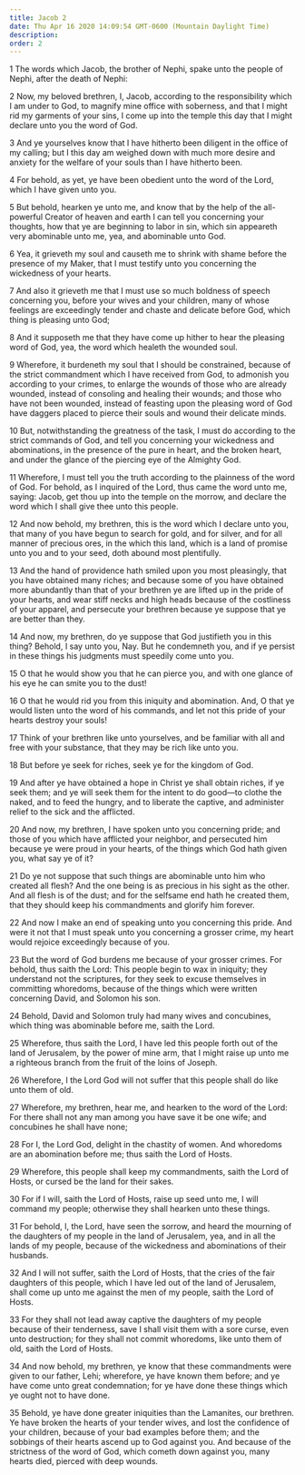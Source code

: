 ```yaml
---
title: Jacob 2
date: Thu Apr 16 2020 14:09:54 GMT-0600 (Mountain Daylight Time)
description: 
order: 2
---
```


<p>
  1 The words which Jacob, the brother of Nephi, spake unto the people of Nephi,
  after the death of Nephi:
</p>
<p>
  2 Now, my beloved brethren, I, Jacob, according to the responsibility which I
  am under to God, to magnify mine office with soberness, and that I might rid
  my garments of your sins, I come up into the temple this day that I might
  declare unto you the word of God.
</p>
<p>
  3 And ye yourselves know that I have hitherto been diligent in the office of
  my calling; but I this day am weighed down with much more desire and anxiety
  for the welfare of your souls than I have hitherto been.
</p>
<p>
  4 For behold, as yet, ye have been obedient unto the word of the Lord, which I
  have given unto you.
</p>
<p>
  5 But behold, hearken ye unto me, and know that by the help of the
  all-powerful Creator of heaven and earth I can tell you concerning your
  thoughts, how that ye are beginning to labor in sin, which sin appeareth very
  abominable unto me, yea, and abominable unto God.
</p>
<p>
  6 Yea, it grieveth my soul and causeth me to shrink with shame before the
  presence of my Maker, that I must testify unto you concerning the wickedness
  of your hearts.
</p>
<p>
  7 And also it grieveth me that I must use so much boldness of speech
  concerning you, before your wives and your children, many of whose feelings
  are exceedingly tender and chaste and delicate before God, which thing is
  pleasing unto God;
</p>
<p>
  8 And it supposeth me that they have come up hither to hear the pleasing word
  of God, yea, the word which healeth the wounded soul.
</p>
<p>
  9 Wherefore, it burdeneth my soul that I should be constrained, because of the
  strict commandment which I have received from God, to admonish you according
  to your crimes, to enlarge the wounds of those who are already wounded,
  instead of consoling and healing their wounds; and those who have not been
  wounded, instead of feasting upon the pleasing word of God have daggers placed
  to pierce their souls and wound their delicate minds.
</p>
<p>
  10 But, notwithstanding the greatness of the task, I must do according to the
  strict commands of God, and tell you concerning your wickedness and
  abominations, in the presence of the pure in heart, and the broken heart, and
  under the glance of the piercing eye of the Almighty God.
</p>
<p>
  11 Wherefore, I must tell you the truth according to the plainness of the word
  of God. For behold, as I inquired of the Lord, thus came the word unto me,
  saying: Jacob, get thou up into the temple on the morrow, and declare the word
  which I shall give thee unto this people.
</p>
<p>
  12 And now behold, my brethren, this is the word which I declare unto you,
  that many of you have begun to search for gold, and for silver, and for all
  manner of precious ores, in the which this land, which is a land of promise
  unto you and to your seed, doth abound most plentifully.
</p>
<p>
  13 And the hand of providence hath smiled upon you most pleasingly, that you
  have obtained many riches; and because some of you have obtained more
  abundantly than that of your brethren ye are lifted up in the pride of your
  hearts, and wear stiff necks and high heads because of the costliness of your
  apparel, and persecute your brethren because ye suppose that ye are better
  than they.
</p>
<p>
  14 And now, my brethren, do ye suppose that God justifieth you in this thing?
  Behold, I say unto you, Nay. But he condemneth you, and if ye persist in these
  things his judgments must speedily come unto you.
</p>
<p>
  15 O that he would show you that he can pierce you, and with one glance of his
  eye he can smite you to the dust!
</p>
<p>
  16 O that he would rid you from this iniquity and abomination. And, O that ye
  would listen unto the word of his commands, and let not this pride of your
  hearts destroy your souls!
</p>
<p>
  17 Think of your brethren like unto yourselves, and be familiar with all and
  free with your substance, that they may be rich like unto you.
</p>
<p>18 But before ye seek for riches, seek ye for the kingdom of God.</p>
<p>
  19 And after ye have obtained a hope in Christ ye shall obtain riches, if ye
  seek them; and ye will seek them for the intent to do good&#x2014;to clothe
  the naked, and to feed the hungry, and to liberate the captive, and administer
  relief to the sick and the afflicted.
</p>
<p>
  20 And now, my brethren, I have spoken unto you concerning pride; and those of
  you which have afflicted your neighbor, and persecuted him because ye were
  proud in your hearts, of the things which God hath given you, what say ye of
  it?
</p>
<p>
  21 Do ye not suppose that such things are abominable unto him who created all
  flesh? And the one being is as precious in his sight as the other. And all
  flesh is of the dust; and for the selfsame end hath he created them, that they
  should keep his commandments and glorify him forever.
</p>
<p>
  22 And now I make an end of speaking unto you concerning this pride. And were
  it not that I must speak unto you concerning a grosser crime, my heart would
  rejoice exceedingly because of you.
</p>
<p>
  23 But the word of God burdens me because of your grosser crimes. For behold,
  thus saith the Lord: This people begin to wax in iniquity; they understand not
  the scriptures, for they seek to excuse themselves in committing whoredoms,
  because of the things which were written concerning David, and Solomon his
  son.
</p>
<p>
  24 Behold, David and Solomon truly had many wives and concubines, which thing
  was abominable before me, saith the Lord.
</p>
<p>
  25 Wherefore, thus saith the Lord, I have led this people forth out of the
  land of Jerusalem, by the power of mine arm, that I might raise up unto me a
  righteous branch from the fruit of the loins of Joseph.
</p>
<p>
  26 Wherefore, I the Lord God will not suffer that this people shall do like
  unto them of old.
</p>
<p>
  27 Wherefore, my brethren, hear me, and hearken to the word of the Lord: For
  there shall not any man among you have save it be one wife; and concubines he
  shall have none;
</p>
<p>
  28 For I, the Lord God, delight in the chastity of women. And whoredoms are an
  abomination before me; thus saith the Lord of Hosts.
</p>
<p>
  29 Wherefore, this people shall keep my commandments, saith the Lord of Hosts,
  or cursed be the land for their sakes.
</p>
<p>
  30 For if I will, saith the Lord of Hosts, raise up seed unto me, I will
  command my people; otherwise they shall hearken unto these things.
</p>
<p>
  31 For behold, I, the Lord, have seen the sorrow, and heard the mourning of
  the daughters of my people in the land of Jerusalem, yea, and in all the lands
  of my people, because of the wickedness and abominations of their husbands.
</p>
<p>
  32 And I will not suffer, saith the Lord of Hosts, that the cries of the fair
  daughters of this people, which I have led out of the land of Jerusalem, shall
  come up unto me against the men of my people, saith the Lord of Hosts.
</p>
<p>
  33 For they shall not lead away captive the daughters of my people because of
  their tenderness, save I shall visit them with a sore curse, even unto
  destruction; for they shall not commit whoredoms, like unto them of old, saith
  the Lord of Hosts.
</p>
<p>
  34 And now behold, my brethren, ye know that these commandments were given to
  our father, Lehi; wherefore, ye have known them before; and ye have come unto
  great condemnation; for ye have done these things which ye ought not to have
  done.
</p>
<p>
  35 Behold, ye have done greater iniquities than the Lamanites, our brethren.
  Ye have broken the hearts of your tender wives, and lost the confidence of
  your children, because of your bad examples before them; and the sobbings of
  their hearts ascend up to God against you. And because of the strictness of
  the word of God, which cometh down against you, many hearts died, pierced with
  deep wounds.
</p>
